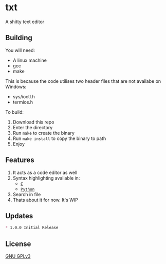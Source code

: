 # txt

A shitty text editor

## Building

You will need:

* A linux machine
* gcc
* make

This is because the code utilises two header files that are not availabe on Windows:

* sys/ioctl.h
* termios.h

To build:

1. Download this repo
2. Enter the directory
3. Run `make` to create the binary
4. Run `make install` to copy the binary to path
5. Enjoy

## Features

1. It acts as a code editor as well
2. Syntax highlighting available in:
	- [`C`](https://en.wikipedia.org/wiki/C_(programming_language))
	- [`Python`](https://en.wikipedia.org/wiki/Python_(programming_language))
3. Search in file
4. Thats about it for now. It's WIP

## Updates

```markdown
* 1.0.0 Initial Release
```

## License

[GNU GPLv3](https://github.com/ItzAfroBoy/txt/blob/main/LICENSE)
